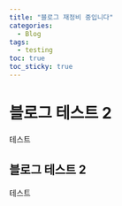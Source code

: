 ```yaml
---
title: "블로그 재정비 중입니다"
categories:
  - Blog
tags:
  - testing
toc: true
toc_sticky: true
---
```


# 블로그 테스트 2

테스트

## 블로그 테스트 2

테스트